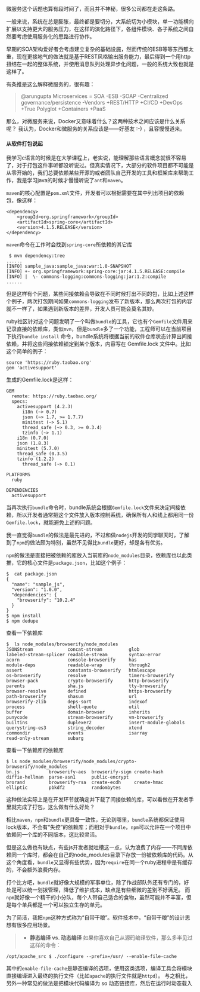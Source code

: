 微服务这个话题也算有段时间了，而且并不神秘，很多公司都在走这条路。

一般来说，系统在总是膨胀，最终都是要切分，大系统切为小模块，单一功能横向扩展以支持更大的服务压力，在这样的演化路径下，各组件模块、各子系统之间自然要考虑使用服务化的思路进行协作。

早期的SOA架构爱好者会考虑建立复杂的基础设施，然而传统的ESB等等东西都太重，现在更接地气的做法就是基于REST风格输出服务能力，最后得到一个用http扭结在一起的整体系统，并使用消息队列处理异步化问题，一般的系统大致也就是这样了。

有条推是这么解释微服务的，很有趣：
> @arungupta Microservices = SOA -ESB -SOAP -Centralized governance/persistence -Vendors +REST/HTTP +CI/CD +DevOps +True Polyglot +Containers +PaaS

那么，对微服务来说，Docker又意味着什么？这两种技术之间应该是什么关系呢？
我认为，Docker和微服务的关系应该是——好基友 :-) ，且容慢慢道来。

#### 从软件打包说起
我学习c语言的时候是在大学课程上，老实说，能理解那些语言概念就很不容易了，对于打包这件事听都没听说过。但真实情况下，大部分的软件项目都不可能是从零开始的，我们总要依赖某些开源的或者团队自己开发的工具和框架库来帮助工作，我是学习java的时候才慢慢听说了`ant`和`maven`。

`maven`的核心配置是`pom.xml`文件，开发者可以根据需要在其中列出项目的依赖包，像这样：
```
<dependency>
    <groupId>org.springframework</groupId>
    <artifactId>spring-core</artifactId>
    <version>4.1.5.RELEASE</version>
</dependency>
```
`maven`命令在工作时会找到`spring-core`所依赖的其它库
```
 $ mvn dependency:tree
......
[INFO] sample_java:sample_java:war:1.0-SNAPSHOT
[INFO] +- org.springframework:spring-core:jar:4.1.5.RELEASE:compile
[INFO] |  \- commons-logging:commons-logging:jar:1.2:compile
......
```

但是这样有个问题，某些间接依赖会导致在不同时候打出不同的包，比如上述这样个例子，两次打包期间如果`commons-logging`发布了新版本，那么两次打包的内容就不一样了，如果遇到新版本的差异，开发人员可能会莫名其妙。

ruby社区针对这个问题发明了一个叫做`bundle`的工具，它也有个`Gemfile`文件用来记录直接的依赖库，类似`mvn`，但是`bundle`多了一个功能，工程师可以在当前项目下执行`bundle install` 命令，bundle系统将根据当前的软件仓库状态计算出间接依赖，并将这些间接依赖锁定到某个版本，内容写在 Gemfile.lock 文件中。比如这个简单的例子：
```
source 'https://ruby.taobao.org'
gem 'activesupport'
```
生成的Gemfile.lock是这样：
```
GEM
  remote: https://ruby.taobao.org/
  specs:
    activesupport (4.2.3)
      i18n (~> 0.7)
      json (~> 1.7, >= 1.7.7)
      minitest (~> 5.1)
      thread_safe (~> 0.3, >= 0.3.4)
      tzinfo (~> 1.1)
    i18n (0.7.0)
    json (1.8.3)
    minitest (5.7.0)
    thread_safe (0.3.5)
    tzinfo (1.2.2)
      thread_safe (~> 0.1)

PLATFORMS
  ruby

DEPENDENCIES
  activesupport
```
当再次执行`bundle`命令时，bundle系统会根据`Gemfile.lock`文件来决定间接依赖，所以开发者通常把这个文件放入版本控制系统，确保所有人和线上都用同一份`Gemfile.lock`，就能避免上述的问题。

我一直觉得`bundle`的做法是最先进的，不过和做`nodejs`开发的同学聊天时，了解到了`npm`的做法颇为特别，虽然不见得比`bundle`更好，却是各有优劣。

`npm`的做法是直接把被依赖的库放入当前库的`node_modules`目录，依赖库也以此类推，它的核心文件是`package.json`，比如这个例子：
```
$  cat package.json
{
  "name": "sample_js",
  "version": "1.0.0",
  "dependencies": {
    "browserify": "10.2.4"
  }
}
$ npm install
$ npm dedupe
```
查看一下依赖库
```
$  ls node_modules/browserify/node_modules 
JSONStream             concat-stream          glob                   labeled-stream-splicer readable-stream        syntax-error
acorn                  console-browserify     has                    module-deps            readable-wrap          through2
assert                 constants-browserify   htmlescape             os-browserify          resolve                timers-browserify
browser-pack           crypto-browserify      http-browserify        parents                sha.js                 tty-browserify
browser-resolve        defined                https-browserify       path-browserify        shasum                 url
browserify-zlib        deps-sort              indexof                process                shell-quote            util
buffer                 domain-browser         inherits               punycode               stream-browserify      vm-browserify
builtins               duplexer2              insert-module-globals  querystring-es3        string_decoder         xtend
commondir              events                 isarray                read-only-stream       subarg
```
查看一下依赖库的依赖库
```
$ ls node_modules/browserify/node_modules/crypto-browserify/node_modules
bn.js           browserify-aes  browserify-sign create-hash     diffie-hellman  parse-asn1      public-encrypt
brorand         browserify-rsa  create-ecdh     create-hmac     elliptic        pbkdf2          randombytes
```
这种做法实际上是在开发环节就确定并下载了间接依赖的库，可以看做在开发者手里就完成了打包，这么做有什么好处？

相比`maven`，`npm`和`bundle`更具备一致性，无论到哪里，`bundle`系统都保证使用lock版本，不会有“失控”的依赖库；而相对于`bundle`，`npm`可以允许在一个项目中依赖同一个库的不同版本，这比较灵活。

但是这么做也有缺点，有些js开发者就吐槽这一点，认为浪费了内存——不同库依赖同一个库时，都会在自己的node_modules目录下存放一份被依赖库的代码。从这个角度看，`bundle`又显得有些优势，因为`require`在同一个ruby进程中是有缓存的，不会额外浪费内存。

打个比方吧，`bundle`就好像大规模的军事单位，除了作战部队外还有专门的，好处是可以统一划拨管理，降低了维护成本，缺点是有些细微的差别不好满足。
而`npm`就好像一个精干的小分队，每个人带自己适合的食物，虽然可能并不丰富，但是每个单兵都是一个可以独立生存的单元。

为了简洁，我把`npm`这种方式称为“自带干粮”。软件技术中，“自带干粮”的设计思想有很多应用场景。

> * **静态编译 vs. 动态编译**
如果你喜欢自己从源码编译软件，那么多半见过这样的命令：
```
/opt/apache_src $ ./configure --prefix=/usr/ --enable-file-cache
```
其中的`enable-file-cache`是静态编译的选项，使用这类选项，编译工具会将模块直接编译进入最终的执行文件（比如`apache`的执行文件就是`httpd`）。
与之相比，另外一种常见的做法是把模块代码编译为 so 动态链接库，然后在运行时动态载入
